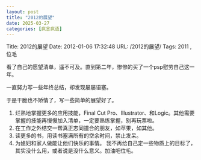 ```yaml
---
layout: post
title: "2012的展望"
date: 2025-03-27
categories: [疯言疯语]
---
```


Title: 2012的展望
Date: 2012-01-06 17:32:48
URL: /2012的展望/
Tags: 2011 , 位毛

看了自己的愿望清单，遥不可及。直到第二年，惨惨的买了一个psp慰劳自己这一年。

一直努力写一些年终总结，却发现屡屡语塞。

于是干脆也不矫情了，写一些简单的展望好了。

1.  烂熟地掌握更多的应用技能，Final Cut Pro、Illustrator、和Logic。其他需要掌握的技能再慢慢加入清单，一定要熟练掌握，别再玩票啦。
2.  在工作之外结交一帮真正志同道合的朋友，如苹果，如其他。
3.  读更多的书，用读书塞满所有的空余时间，禁止发呆。
4.  为媳妇和家人做能让他们快乐的事情。
我不再给自己定一些物质上的目标了，其实没什么用，或者说是没什么意义。加油吧位毛。